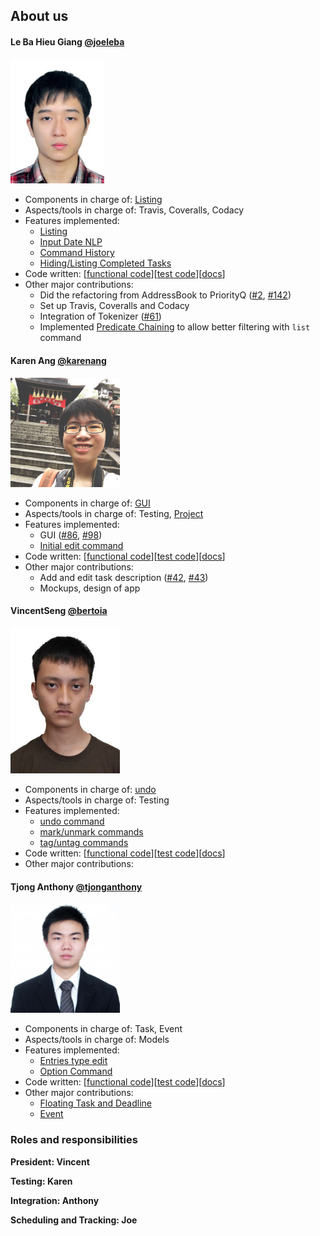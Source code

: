 ## About us

#### Le Ba Hieu Giang [@joeleba](https://github.com/joeleba)
<img src="./images/joeleba.jpg" width="150"><br>

* Components in charge of: [Listing](https://github.com/se-edu/addressbook-level4/blob/master/docs/DeveloperGuide.md#storage-component)
* Aspects/tools in charge of: Travis, Coveralls, Codacy
* Features implemented:
   * [Listing](https://github.com/CS2103AUG2016-W10-C2/main/blob/master/docs/UserGuide.md#listing)
   * [Input Date NLP](https://github.com/CS2103AUG2016-W10-C2/main/pull/67)
   * [Command History](https://github.com/CS2103AUG2016-W10-C2/main/issues/133)
   * [Hiding/Listing Completed Tasks](https://github.com/CS2103AUG2016-W10-C2/main/issues/115)
* Code written: [[functional code](../collated/main/A127828W.md)][[test code](../collated/test/A127828W.md)][[docs](../collated/docs/A127828W.md)]
* Other major contributions:
  * Did the refactoring from AddressBook to PriorityQ ([#2](https://github.com/CS2103AUG2016-W10-C2/main/pull/2), [#142](https://github.com/CS2103AUG2016-W10-C2/main/pull/142))
  * Set up Travis, Coveralls and Codacy
  * Integration of Tokenizer ([#61](https://github.com/CS2103AUG2016-W10-C2/main/pull/61))
  * Implemented [Predicate Chaining](https://github.com/CS2103AUG2016-W10-C2/main/blob/master/src/main/java/seedu/address/model/PredicateBuilder.java) to allow better filtering with `list` command

#### Karen Ang [@karenang](https://github.com/karenang)
<img src="images/KarenAng.png" width="175"><br>

* Components in charge of: [GUI](DeveloperGuide.md#ui-component)
* Aspects/tools in charge of: Testing, [Project](https://github.com/CS2103AUG2016-W10-C2/main/projects/1)
* Features implemented:
    * GUI ([#86](https://github.com/CS2103AUG2016-W10-C2/main/pull/86), [#98](https://github.com/CS2103AUG2016-W10-C2/main/pull/98))
    * [Initial edit command](https://github.com/CS2103AUG2016-W10-C2/main/pull/23)
* Code written: [[functional code](../collated/main/A0116603R.md)][[test code](../collated/test/A0116603R.md)][[docs](collated/docs/A0116603R.md)]
* Other major contributions:
    * Add and edit task description ([#42](https://github.com/CS2103AUG2016-W10-C2/main/pull/42), [#43](https://github.com/CS2103AUG2016-W10-C2/main/pull/43))
    * Mockups, design of app

#### VincentSeng [@bertoia](https://github.com/bertoia)
<img src="images/VincentSeng.jpg" width="175"><br>

* Components in charge of: [undo](DeveloperGuide.md#listing-component)
* Aspects/tools in charge of: Testing
* Features implemented:
    * [undo command](https://github.com/CS2103AUG2016-W10-C2/main/pull/73)
    * [mark/unmark commands](https://github.com/CS2103AUG2016-W10-C2/main/tree/mark-task)
    * [tag/untag commands](https://github.com/CS2103AUG2016-W10-C2/main/pull/41)
* Code written: [[functional code](../collated/main/A0121501E.md)][[test code](../collated/test/A0121501E.md)][[docs](collated/docs/A0121501E.md)]
* Other major contributions:

#### Tjong Anthony [@tjonganthony](https://github.com/tjonganthony)
<img src="images/TjongAnthony.jpeg" width="175"><br>

* Components in charge of: Task, Event
* Aspects/tools in charge of: Models
* Features implemented:
    * [Entries type edit](https://github.com/CS2103AUG2016-W10-C2/main/pull/69)
    * [Option Command](https://github.com/CS2103AUG2016-W10-C2/main/pull/75)
* Code written: [[functional code](../collated/main/A0126539Y.md)][[test code](../collated/test/A0126539Y.md)][[docs](collated/docs/A0126539Y.md)]
* Other major contributions:
    * [Floating Task and Deadline](https://github.com/CS2103AUG2016-W10-C2/main/pull/62)
    * [Event](https://github.com/CS2103AUG2016-W10-C2/main/pull/66)

### Roles and responsibilities
**President: Vincent**

**Testing: Karen**

**Integration: Anthony**

**Scheduling and Tracking: Joe**
